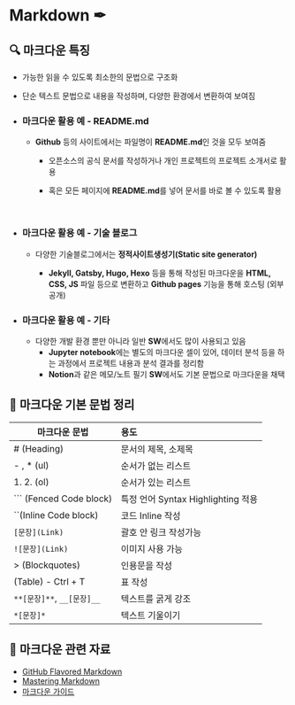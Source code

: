 # Markdown ✒



## 🔍 마크다운 특징 

- 가능한 읽을 수 있도록 최소한의 문법으로 구조화
- 단순 텍스트 문법으로 내용을 작성하며, 다양한 환경에서 변환하여 보여짐



- ### 마크다운 활용 예 - README.md

  - **Github** 등의 사이트에서는 파일명이 **README.md**인 것을 모두 보여줌

    - 오픈소스의 공식 문서를 작성하거나 개인 프로젝트의 프로젝트 소개서로 활용

    - 혹은 모든 페이지에 **README.md**를 넣어 문서를 바로 볼 수 있도록 활용


​    

- ###  마크다운 활용 예 - 기술 블로그

  - 다양한 기술블로그에서는 **정적사이트생성기(Static site generator)**

    - **Jekyll, Gatsby, Hugo, Hexo** 등을 통해 작성된 마크다운을 **HTML, CSS, JS** 파일 등으로 변환하고
      **Github pages** 기능을 통해 호스팅 (외부 공개)

    

- ###  마크다운 활용 예 - 기타

  - 다양한 개발 환경 뿐만 아니라 일반 **SW**에서도 많이 사용되고 있음
    - **Jupyter notebook**에는 별도의 마크다운 셀이 있어, 데이터 분석 등을 하는 과정에서
      프로젝트 내용과 분석 결과를 정리함
    - **Notion**과 같은 메모/노트 필기 **SW**에서도 기본 문법으로 마크다운을 채택




## 📖 마크다운 기본 문법 정리 



| 마크다운 문법                  | 용도                                |
| ------------------------------ | :---------------------------------- |
| # (Heading)                    | 문서의 제목, 소제목                 |
| - , * (ul)                     | 순서가 없는 리스트                  |
| 1. 2. (ol)                     | 순서가 있는 리스트                  |
| ``` (Fenced Code block)        | 특정 언어 Syntax Highlighting  적용 |
| ``(Inline Code block)          | 코드 Inline 작성                    |
| ``[문장](Link)``               | 괄호 안 링크 작성가능               |
| ``![문장](Link)``              | 이미지 사용 가능                    |
| > (Blockquotes)                | 인용문을 작성                       |
| (Table) - Ctrl + T             | 표 작성                             |
| ``**[문장]**``, ``__[문장]__`` | 텍스트를 굵게 강조                  |
| ``*[문장]*``                   | 텍스트 기울이기                     |



## 🔗 마크다운 관련 자료 

- [GitHub Flavored Markdown](https://github.github.com/gfm/)
- [Mastering Markdown](https://guides.github.com/features/mastering-markdown/)
- [마크다운 가이드](https://www.markdownguide.org/)


